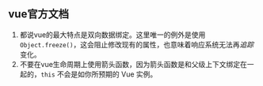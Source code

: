## vue官方文档

1. 都说vue的最大特点是双向数据绑定。这里唯一的例外是使用 `Object.freeze()`，这会阻止修改现有的属性，也意味着响应系统无法再*追踪*变化。
2. 不要在vue生命周期上使用箭头函数，因为箭头函数是和父级上下文绑定在一起的，`this` 不会是如你所预期的 Vue 实例。

